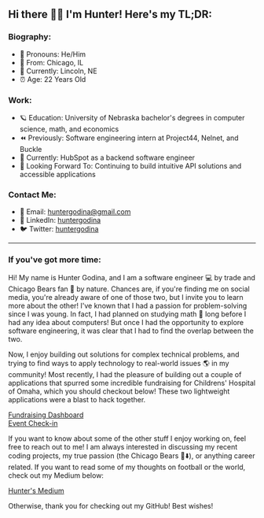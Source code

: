 ##  Hi there 👩‍🚀 I'm Hunter! Here's my TL;DR:
### Biography:
- 🙂 Pronouns: He/Him
- 🏡 From: Chicago, IL
- 📍 Currently: Lincoln, NE
- ⏰ Age: 22 Years Old
### Work:
- 🪐 Education: University of Nebraska bachelor's degrees in computer science, math, and economics
- ⏪ Previously: Software engineering intern at Project44, Nelnet, and Buckle
- 🚀 Currently: HubSpot as a backend software engineer
- 🔭 Looking Forward To: Continuing to build intuitive API solutions and accessible applications
### Contact Me:
- 📩 Email: huntergodina@gmail.com
- 🔗 LinkedIn: [huntergodina](linkedin.com/in/huntergodina)
- 🐦 Twitter: [huntergodina](twitter.com/huntergodina)

---

### If you've got more time:
Hi! My name is Hunter Godina, and I am a software engineer 💻 by trade and Chicago Bears fan 🏈 by nature. Chances are, if you're finding me on social media, you're already aware of one of those two, but I invite you to learn more about the other! I've known that I had a passion for problem-solving since I was young. In fact, I had planned on studying math 🧮 long before I had any idea about computers! But once I had the opportunity to explore software engineering, it was clear that I had to find the overlap between the two.

Now, I enjoy building out solutions for complex technical problems, and trying to find ways to apply technology to real-world issues 🌎 in my community! Most recently, I had the pleasure of building out a couple of applications that spurred some incredible fundraising for Childrens' Hospital of Omaha, which you should checkout below! These two lightweight applications were a blast to hack together.

[Fundraising Dashboard](github.com/huntergodina/undm-dashboard)  
[Event Check-in](github.com/huntergodina/checkin)

If you want to know about some of the other stuff I enjoy working on, feel free to reach out to me! I am always interested in discussing my recent coding projects, my true passion (the Chicago Bears 🐻⬇️), or anything career related. If you want to read some of my thoughts on football or the world, check out my Medium below:

[Hunter's Medium](https://medium.com/@huntergodina)

Otherwise, thank you for checking out my GitHub! Best wishes!

<!--
**huntergodina/huntergodina** is a ✨ _special_ ✨ repository because its `README.md` (this file) appears on your GitHub profile.

Here are some ideas to get you started:

- 🔭 I’m currently working on ...
- 🌱 I’m currently learning ...
- 👯 I’m looking to collaborate on ...
- 🤔 I’m looking for help with ...
- 💬 Ask me about ...
- 📫 How to reach me: ...
- 😄 Pronouns: ...
- ⚡ Fun fact: ...
-->
